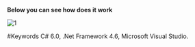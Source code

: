  **Below you can see how does it work**
 
 ![1](https://cloud.githubusercontent.com/assets/24455176/25037827/5b75c27e-210c-11e7-9533-d004eec52162.gif)




#Keywords
C# 6.0, .Net Framework 4.6, Microsoft Visual Studio.
